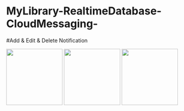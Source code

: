 # MyLibrary-RealtimeDatabase-CloudMessaging-



#Add & Edit & Delete Notification


<img src="https://user-images.githubusercontent.com/94317889/159981358-0acb9cb1-1184-40bc-bd9c-1829267f885e.jpg" width="150">
<img src="https://user-images.githubusercontent.com/94317889/159981384-4fe51de7-509a-4650-8909-d927b4cafec3.jpg" width="150">
<img src="https://user-images.githubusercontent.com/94317889/159981406-999c8fe5-432b-435c-8f2b-73de4ee572d1.jpg" width="150">



